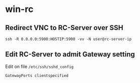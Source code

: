 # win-rc


## Redirect VNC to RC-Server over SSH
```shell
ssh -R 0.0.0.0:5900:HOSTIP:5900 -vv -N user@rc-server-ip
```

## Edit RC-Server to admit Gateway setting
Edit on file `/etc/ssh/sshd_config`
```shell
GatewayPorts clientspecified
```

